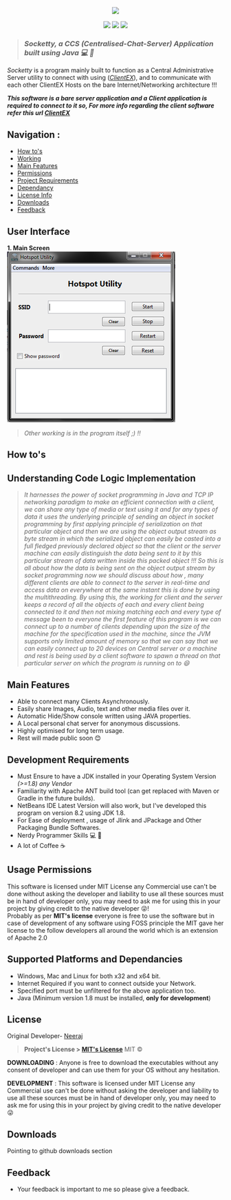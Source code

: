 
<p align=center>
<img src ="https://user-images.githubusercontent.com/60183278/121336438-21a96300-c939-11eb-85dd-4d009e02f956.png" align="center" width="500">
<br><br>
<a target="_blank" href="https://adoptopenjdk.net/" title="Java version"><img src="https://img.shields.io/badge/Java-%3E%3D1.8-red"></a>
<a target="_blank" href="LICENSE" title="License: MIT"><img src="https://img.shields.io/badge/License-MIT-blue.svg"></a>
<a target="_blank" title ="Version"> <img src="https://img.shields.io/badge/Version-1.4-g"></a><br>
</p>

> ###  *Socketty, a CCS (Centralised-Chat-Server) Application built using Java :computer: :satellite:*
*Socketty* is a program mainly built to function as a Central Administrative Server utility to connect with using (*[ClientEX](https://github.com/CodyNeeraj/Socketty-ClientEX/blob/main/README.md)*), and to communicate with each other ClientEX Hosts on the bare Internet/Networking architecture !!!

***This software is a bare server application and a Client application is required to connect to it so, For more info regarding the client software refer this url [ClientEX](https://github.com/CodyNeeraj/Socketty-ClientEX/blob/main/README.md)***
## Navigation :
 - [How to's](#how-tos)
 - [Working](#understanding-code-logic-implementation)
 - [Main Features](#main-features)
 - [Permissions](#usage-permissions)
 - [Project Requirements](#development-requirements)
 - [Dependancy](#supported-platforms-and-dependancies)
 - [License Info](#license)
 - [Downloads](#downloads)
 - [Feedback](#feedback)

 
## User Interface 
**1. Main Screen**<br>
![screenshot](https://github.com/CodyNeeraj/Hotspot_Utility/blob/master/images/main_screen.png?raw=true "Main Screen")

> *Other working is in the program itself ;) !!*


## How to's

## Understanding Code Logic Implementation
 > *It harnesses the power of socket programming in Java and TCP IP networking paradigm to make an efficient connection with a client, we can share any type of media or text using it and for any types of data it uses the underlying principle of sending an object in socket programming by first applying principle of serialization on that particular object and then we are using the object output stream as byte stream in which the serialized object can easily be casted into a full fledged previously declared object so that the client or the server machine can easily distinguish the data being sent to it by this particular stream of data written inside this packed object !!!
So this is all about how the data is being sent on the object output stream by socket programming now we should discuss about how , many different clients are able to connect to the server in real-time and access data on everywhere at the same instant this is done by using the multithreading. By using this, the working for client and the server keeps a record of all the objects of each and every client being connected to it and then not mixing matching each and every type of message been to everyone the first feature of this program is we can connect up to a number of clients depending upon the size of the machine for the specification used in the machine, since the JVM supports only limited amount of memory so that we can say that we can easily connect up to 20 devices on  Central server or a machine and rest is being used by a client software to spawn a thread on that particular server on which the program is running on to :smile:*
## Main Features
 - Able to connect many Clients Asynchronously.
 - Easily share Images, Audio, text and other media files over it.
 - Automatic Hide/Show console written using JAVA properties.
 - A Local personal chat server for anonymous discussions.
 - Highly optimised for long term usage.
 - Rest will made public soon :blush:
## Development Requirements
- Must Ensure to have a JDK installed in your Operating System Version *(>=1.8) any Vendor* 
- Familiarity with Apache ANT build tool (can get replaced with Maven or Gradle in the future builds).
- NetBeans IDE Latest Version will also work, but I've developed this program on version 8.2 using JDK 1.8.
- For Ease of deployment , usage of Jlink and JPackage and Other Packaging Bundle Softwares.
- Nerdy Programmer Skills :computer: :mag_right:
- A lot of Coffee :coffee:
## Usage Permissions
This software is licensed under MIT License any Commercial use can't be done without asking the developer and liability to use all these sources must be in hand of developer only, you may need to ask me for using this in your project by giving credit to the native developer :stuck_out_tongue_winking_eye:!<br>Probably as per **MIT's license** everyone is free to use the software but in case of development of any software using FOSS principle the MIT gave her license to the follow developers all around the world which is an extension of Apache 2.0
 
## Supported Platforms and Dependancies
  - Windows, Mac and Linux for both x32 and x64 bit.
  - Internet Required if you want to connect outside your Network.
  - Specified port must be unfiltered for the above application too.
  - Java  (Minimum version 1.8 must be installed, **only for development**)

## License
Original Developer- [Neeraj](https://github.com/CodyNeeraj)
> **Project's License  > [MIT's License](https://opensource.org/licenses/MIT)** MIT ©
 
**DOWNLOADING** :
Anyone is free to download the executables without any consent of developer and can use them for your OS without any hesitation.
 
**DEVELOPMENT** :
This software is licensed under MIT License any Commercial use can't be done without asking the developer and liability to use all these sources must be in hand of developer only, you may need to ask me for using this in your project by giving credit to the native developer :stuck_out_tongue_winking_eye:
## Downloads
Pointing to github downloads section

 ## Feedback
 - Your feedback is important to me so please give a feedback.

